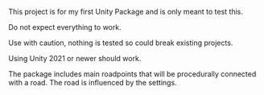 This project is for my first Unity Package and is only meant to test this.

Do not expect everything to work.

Use with caution, nothing is tested so could break existing projects.

Using Unity 2021 or newer should work.


The package includes main roadpoints that will be procedurally connected with a road.
The road is influenced by the settings.
